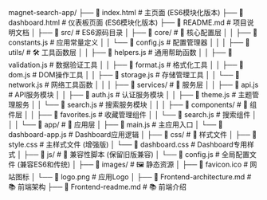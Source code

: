 magnet-search-app/
├── 📄 index.html                              # 主页面 (ES6模块化版本)
├── 📄 dashboard.html                          # 仪表板页面 (ES6模块化版本)
├── 📄 README.md                               # 项目说明文档
│
├── 📁 src/                                    # ES6源码目录
│   ├── 📁 core/                              # 🎯 核心配置层
│   │   ├── 📄 constants.js                   # 应用常量定义
│   │   └── 📄 config.js                      # 配置管理器
│   │
│   ├── 📁 utils/                             # 🛠️ 工具函数层
│   │   ├── 📄 helpers.js                     # 通用帮助函数
│   │   ├── 📄 validation.js                  # 数据验证工具
│   │   ├── 📄 format.js                      # 格式化工具
│   │   ├── 📄 dom.js                         # DOM操作工具
│   │   ├── 📄 storage.js                     # 存储管理工具
│   │   └── 📄 network.js                     # 网络工具函数
│   │
│   ├── 📁 services/                          # 🔧 服务层
│   │   ├── 📄 api.js                         # API服务模块
│   │   ├── 📄 auth.js                        # 认证服务模块
│   │   ├── 📄 theme.js                       # 主题管理服务
│   │   └── 📄 search.js                      # 搜索服务模块
│   │
│   ├── 📁 components/                        # 🧩 组件层
│   │   ├── 📄 favorites.js                   # 收藏管理组件
│   │   └── 📄 search.js                      # 搜索组件
│   │
│   └── 📁 app/                               # 🚀 应用层
│       ├── 📄 main.js                        # 主应用入口
│       └── 📄 dashboard-app.js               # Dashboard应用逻辑
│
├── 📁 css/                                   # 🎨 样式文件
│   ├── 📄 style.css                          # 主样式文件 (增强版)
│   └── 📄 dashboard.css                      # Dashboard专用样式
│
├── 📁 js/                                    # 📜 兼容性脚本 (保留旧版兼容)
│   └── 📄 config.js                          # 全局配置文件 (兼容ES6和传统)
│
├── 📁 images/                                # 🖼️ 静态资源
│   ├── 📄 favicon.ico                        # 网站图标
│   └── 📄 logo.png                           # 应用Logo
│
├── 📁 Frontend-architecture.md               # 📚 前端架构
├── 📁 Frontend-readme.md                     # 📚 前端介绍
